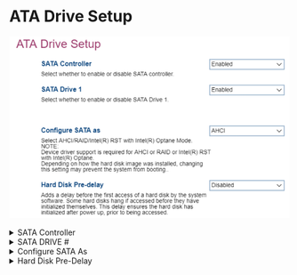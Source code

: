 # ATA Drive Setup #

![](./img/thinkcenter_ata_drive_setup.png)

<details><summary>SATA Controller</summary>

One of 2 possible options for enabling the SATA controller:

1.  **Enable** - enables the SATA controller. Default.
2.  Disable - disables the SATA controller.

| WMI Setting name | Values | SVP Req'd | AMD/Intel |
|:---|:---|:---|:---|
| SATAController | setting_values | yes_no | amd_intel |

> **Note**: If the "SATA Controller" is set to "Disabled", then “Configure SATA as” and "SATA Drive #" will be hidden.

</details>

<details><summary>SATA DRIVE #</summary>
One of the (Serial AT Attachment) Drives. Number depends on model.
One of 2 possible options for feature:

1.  **Enabled** - enables this SATA drive. Default.
2.  Disabled - disables this SATA drive.

| WMI Setting name | Values | SVP Req'd | AMD/Intel |
|:---|:---|:---|:---|
| SATADrive1 | setting_values | yes_no | amd_intel |
> **Note** The WMI setting name for Drive 1 is shown. Other drives follow the pattern `SATADrive#` where `#` is the number of the drive.
</details>

<details><summary>Configure SATA As</summary>
Configure the SATA (Serial AT Attachment) drive controller.
One of 2 possible options for the SATA drive controller:

1.  **AHCI** - enables AHCI (Advanced Host Controller Interface). Default.
2.  Intel (R) RST with Intel (R) Optane mode - enables RST.
3. RAID - enables RAID. <!-- MODEL: M70S Gen3 only-->

<!-- TODO: add WMI -->

</details>

<!-- SIMULATOR DOES NOT SUPPORT 
<details><summary>Intel Rapid Storage Technology</summary>

</details>
-->

<details><summary>Hard Disk Pre-Delay</summary>
This delay ensures the hard disk has initialized after power up, prior to being accessed, to avoid the disk hanging.
One of 8 possible options for the delay time:

1.  **Disabled** - enables delay. Default.
2.  3 - 30 seconds - enables delay, in increments of 3 seconds up 15, then 21 or 30.

<!-- TODO: add WMI -->
</details>
